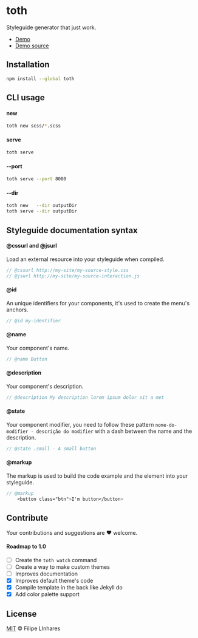 # toth
Styleguide generator that just work.

- [Demo](http://filipelinhares.github.io/toth-example/toth/)
- [Demo source](https://github.com/filipelinhares/toth-example)

## Installation
```sh
npm install --global toth
```

## CLI usage
#### new
```sh
toth new scss/*.scss
```
#### serve
```sh
toth serve
```
#### --port
```sh
toth serve --port 8080
```
#### --dir
```sh
toth new   --dir outputDir
toth serve --dir outputDir
```
## Styleguide documentation syntax

#### @cssurl and @jsurl
Load an external resource into your styleguide when compiled.
```scss
// @cssurl http://my-site/my-source-style.css
// @jsurl http://my-site/my-source-interaction.js
```
#### @id
An unique identifiers for your components, it's used to create the menu's anchors.

```scss
// @id my-identifier
```
#### @name
Your component's name.
```scss
// @name Button
```
#### @description
Your component's description.
```scss
// @description My description lorem ipsum dolor sit a met
```
#### @state
Your component modifier, you need to follow these pattern `nome-do-modifier - descrição do modifier` with a dash between the name and the description.
```scss
// @state .small - A small button
```
#### @markup
The markup is used to build the code example and the element into your styleguide.
```scss
// @markup
	<button class="btn">I'm button</button>
```

## Contribute
Your contributions and suggestions are :heart: welcome.

#### Roadmap to 1.0
- [ ] Create the `toth watch` command
- [ ] Create a way to make custom themes
- [ ] Improves documentation
- [x] Improves default theme's code
- [x] Compile template in the back like Jekyll do
- [x] Add color palette support

## License
[MIT](LICENSE.md) © Filipe LInhares

